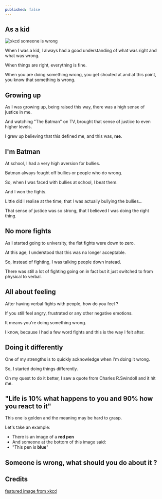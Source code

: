 ```yaml
---
published: false
---
```

## As a kid
![xkcd someone is wrong](https://github.com/codarrenvelvindron/codarrenvelvindron.github.io/raw/master/images/duty_calls.png)

When I was a kid, I always had a good understanding of what was right and what was wrong.

When things are right, everything is fine.

When you are doing something wrong, you get shouted at and at this point, you know that something is wrong.

## Growing up
As I was growing up, being raised this way, there was a high sense of justice in me.

And watching "The Batman" on TV, brought that sense of justice to even higher levels.

I grew up believing that this defined me, and this was, **me**.


## I'm Batman
At school, I had a very high aversion for bullies.

Batman always fought off bullies or people who do wrong.

So, when I was faced with bullies at school, I beat them.

And I won the fights.

Little did I realise at the time, that I was actually bullying the bullies...

That sense of justice was so strong, that I believed I was doing the right thing.

## No more fights
As I started going to university, the fist fights were down to zero.

At this age, I understood that this was no longer acceptable.

So, instead of fighting, I was talking people down instead.

There was still a lot of fighting going on in fact but it just switched to from physical to verbal.


## All about feeling
After having verbal fights with people, how do you feel ?

If you still feel angry, frustrated or any other negative emotions.

It means you're doing something wrong.

I know, because I had a few word fights and this is the way I felt after.


## Doing it differently
One of my strengths is to quickly acknowledge when I'm doing it wrong.

So, I started doing things differently.

On my quest to do it better, I saw a quote from Charles R.Swindoll and it hit me.


## "Life is 10%  what happens to you and 90% how you react to it"
This one is golden and the meaning may be hard to grasp.

Let's take an example:
- There is an image of a **red pen**
- And someone at the bottom of this image said:
- "This pen is **blue**"

## Someone is wrong, what should you do about it ?



## Credits
[featured image from xkcd](https://imgs.xkcd.com/comics/duty_calls.png)